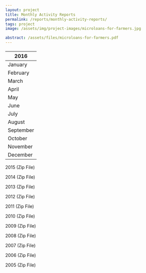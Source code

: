```yaml
---
layout: project
title: Monthly Activity Reports
permalink: /reports/monthly-activity-reports/
tags: project
image: /assets/img/project-images/microloans-for-farmers.jpg

abstract: /assets/files/microloans-for-farmers.pdf
---
```

#### 

| 2016      |
|-----------|
| January   |
| February  |
| March     |
| April     |
| May       |
| June      |
| July      |
| August    |
| September |
| October   |
| November  |
| December  |

2015 (Zip File)

2014 (Zip File)

2013 (Zip File)

2012 (Zip File)

2011 (Zip File)

2010 (Zip File)

2009 (Zip File)

2008 (Zip File)

2007 (Zip File)

2006 (Zip File)

2005 (Zip File)
